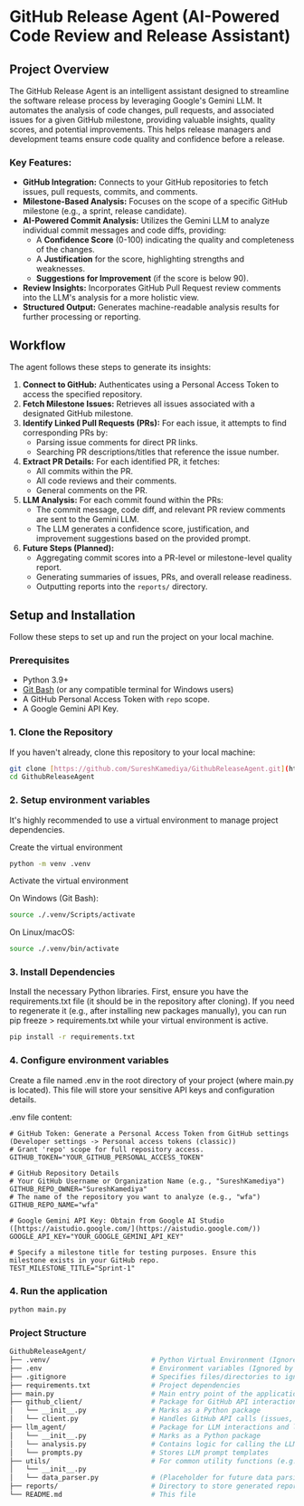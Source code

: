 # GitHub Release Agent (AI-Powered Code Review and Release Assistant)

## Project Overview

The GitHub Release Agent is an intelligent assistant designed to streamline the software release process by leveraging Google's Gemini LLM. It automates the analysis of code changes, pull requests, and associated issues for a given GitHub milestone, providing valuable insights, quality scores, and potential improvements. This helps release managers and development teams ensure code quality and confidence before a release.

### Key Features:

* **GitHub Integration:** Connects to your GitHub repositories to fetch issues, pull requests, commits, and comments.
* **Milestone-Based Analysis:** Focuses on the scope of a specific GitHub milestone (e.g., a sprint, release candidate).
* **AI-Powered Commit Analysis:** Utilizes the Gemini LLM to analyze individual commit messages and code diffs, providing:
    * A **Confidence Score** (0-100) indicating the quality and completeness of the changes.
    * A **Justification** for the score, highlighting strengths and weaknesses.
    * **Suggestions for Improvement** (if the score is below 90).
* **Review Insights:** Incorporates GitHub Pull Request review comments into the LLM's analysis for a more holistic view.
* **Structured Output:** Generates machine-readable analysis results for further processing or reporting.

## Workflow

The agent follows these steps to generate its insights:

1.  **Connect to GitHub:** Authenticates using a Personal Access Token to access the specified repository.
2.  **Fetch Milestone Issues:** Retrieves all issues associated with a designated GitHub milestone.
3.  **Identify Linked Pull Requests (PRs):** For each issue, it attempts to find corresponding PRs by:
    * Parsing issue comments for direct PR links.
    * Searching PR descriptions/titles that reference the issue number.
4.  **Extract PR Details:** For each identified PR, it fetches:
    * All commits within the PR.
    * All code reviews and their comments.
    * General comments on the PR.
5.  **LLM Analysis:** For each commit found within the PRs:
    * The commit message, code diff, and relevant PR review comments are sent to the Gemini LLM.
    * The LLM generates a confidence score, justification, and improvement suggestions based on the provided prompt.
6.  **Future Steps (Planned):**
    * Aggregating commit scores into a PR-level or milestone-level quality report.
    * Generating summaries of issues, PRs, and overall release readiness.
    * Outputting reports into the `reports/` directory.

## Setup and Installation

Follow these steps to set up and run the project on your local machine.

### Prerequisites

* Python 3.9+
* [Git Bash](https://git-scm.com/downloads) (or any compatible terminal for Windows users)
* A GitHub Personal Access Token with `repo` scope.
* A Google Gemini API Key.

### 1. Clone the Repository

If you haven't already, clone this repository to your local machine:

```bash
git clone [https://github.com/SureshKamediya/GithubReleaseAgent.git](https://github.com/SureshKamediya/GithubReleaseAgent.git)
cd GithubReleaseAgent
```

### 2. Setup environment variables

It's highly recommended to use a virtual environment to manage project dependencies.

Create the virtual environment

```bash
python -m venv .venv
```

Activate the virtual environment

On Windows (Git Bash):
```bash
source ./.venv/Scripts/activate
```
On Linux/macOS:
```bash
source ./.venv/bin/activate
```

### 3. Install Dependencies

Install the necessary Python libraries. First, ensure you have the requirements.txt file (it should be in the repository after cloning). If you need to regenerate it (e.g., after installing new packages manually), you can run pip freeze > requirements.txt while your virtual environment is active.

```bash
pip install -r requirements.txt
```

### 4. Configure environment variables

Create a file named .env in the root directory of your project (where main.py is located). This file will store your sensitive API keys and configuration details.

.env file content:

```env
# GitHub Token: Generate a Personal Access Token from GitHub settings (Developer settings -> Personal access tokens (classic))
# Grant 'repo' scope for full repository access.
GITHUB_TOKEN="YOUR_GITHUB_PERSONAL_ACCESS_TOKEN"

# GitHub Repository Details
# Your GitHub Username or Organization Name (e.g., "SureshKamediya")
GITHUB_REPO_OWNER="SureshKamediya"
# The name of the repository you want to analyze (e.g., "wfa")
GITHUB_REPO_NAME="wfa"

# Google Gemini API Key: Obtain from Google AI Studio ([https://aistudio.google.com/](https://aistudio.google.com/))
GOOGLE_API_KEY="YOUR_GOOGLE_GEMINI_API_KEY"

# Specify a milestone title for testing purposes. Ensure this milestone exists in your GitHub repo.
TEST_MILESTONE_TITLE="Sprint-1"
```


### 4. Run the application

```bash
python main.py
```

### Project Structure

```bash
GithubReleaseAgent/
├── .venv/                         # Python Virtual Environment (Ignored by Git)
├── .env                           # Environment variables (Ignored by Git)
├── .gitignore                     # Specifies files/directories to ignore
├── requirements.txt               # Project dependencies
├── main.py                        # Main entry point of the application
├── github_client/                 # Package for GitHub API interactions
│   └── __init__.py                # Marks as a Python package
│   └── client.py                  # Handles GitHub API calls (issues, PRs, commits, comments)
├── llm_agent/                     # Package for LLM interactions and logic
│   └── __init__.py                # Marks as a Python package
│   └── analysis.py                # Contains logic for calling the LLM and processing responses
│   └── prompts.py                 # Stores LLM prompt templates
├── utils/                         # For common utility functions (e.g., data parsing, formatting)
│   └── __init__.py
│   └── data_parser.py             # (Placeholder for future data parsing logic)
├── reports/                       # Directory to store generated reports/output (Ignored by Git)
└── README.md                      # This file
```